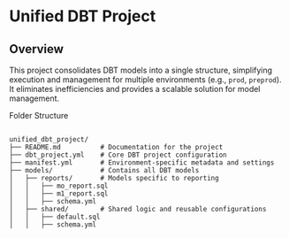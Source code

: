 # Unified DBT Project

## Overview
This project consolidates DBT models into a single structure, simplifying execution and management for multiple environments (e.g., `prod`, `preprod`). It eliminates inefficiencies and provides a scalable solution for model management.

Folder Structure
```

unified_dbt_project/
├── README.md          # Documentation for the project
├── dbt_project.yml    # Core DBT project configuration
├── manifest.yml       # Environment-specific metadata and settings
├── models/            # Contains all DBT models
│   ├── reports/       # Models specific to reporting
│   │   ├── mo_report.sql
│   │   ├── m1_report.sql
│   │   ├── schema.yml
│   ├── shared/        # Shared logic and reusable configurations
│   │   ├── default.sql
│   │   ├── schema.yml

```
